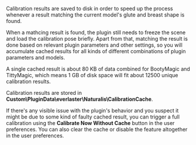 Calibration results are saved to disk in order to speed up the process whenever a result matching the current model's glute and breast shape is found.

When a mathcing result is found, the plugin still needs to freeze the scene and load the calibration pose briefly. Apart from that, matching the result is done based on relevant plugin parameters and other settings, so you will accumulate cached results for all kinds of different combinations of plugin parameters and models.

A single cached result is about 80 KB of data combined for BootyMagic and TittyMagic, which means 1 GB of disk space will fit about 12500 unique calibration results.

Calibration results are stored in **Custom\PluginData\everlaster\Naturalis\CalibrationCache**.

If there's any visible issue with the plugin's behavior and you suspect it might be due to some kind of faulty cached result, you can trigger a full calibration using the **Calibrate Now Without Cache** button in the user preferences. You can also clear the cache or disable the feature altogether in the user preferences.
